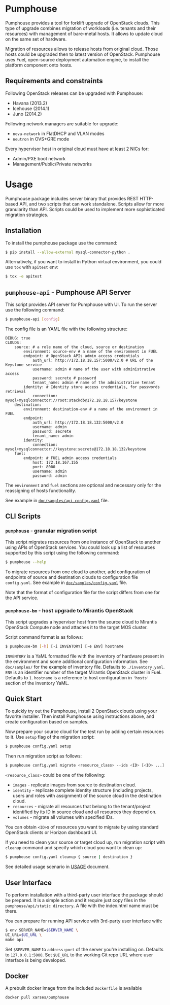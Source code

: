 Pumphouse
=========

Pumphouse provides a tool for forklift upgrade of OpenStack clouds. This type of
upgrade combines migration of workloads (i.e. tenants and their resources) with
management of bare-metal hosts. It allows to update cloud on the same set of
hardware.

Migration of resources allows to release hosts from original cloud. Those hosts
could be upgraded then to latest version of OpenStack. Pumphouse uses Fuel,
open-source deployment automation engine, to install the platform component onto
hosts.

## Requirements and constraints

Following OpenStack releases can be upgraded with Pumphouse:

- Havana (2013.2)
- Icehouse (2014.1)
- Juno (2014.2)

Following network managers are suitable for upgrade:

- `nova-network` in FlatDHCP and VLAN modes
- `neutron` in OVS+GRE mode

Every hypervisor host in original cloud must have at least 2 NICs for:

- Admin/PXE boot network
- Management/Public/Private networks

Usage
=====

Pumphouse package includes server binary that provides REST HTTP-based API, and
two scripts that can work standalone. Scripts allow for more granularity than
API. Scripts could be used to implement more sophisticated migration strategies.

## Installation

To install the pumphouse package use the command:

```sh
$ pip install --allow-external mysql-connector-python .
```

Alternatively, if you want to install in Python virtual environment, you could
use `tox` with `apitest` env:

```sh
$ tox -e apitest
```

## `pumphouse-api` - Pumphouse API Server

This script provides API server for Pumphouse with UI. To run the server use
the following command:

```sh
$ pumphouse-api [config]
```

The config file is an YAML file with the following structure:

```
DEBUG: true
CLOUDS:
    source: # a role name of the cloud, source or destination
        environment: source-env # a name of the environment in FUEL
        endpoint: # OpenStack APIs admin access credentials
            auth_url: http://172.18.18.157:5000/v2.0 # URL of the Keystone service
            username: admin # name of the user with administrative access
            password: secrete # password
            tenant_name: admin # name of the administrative tenant
        identity: # Identity store access credentials, for passwords retrieval
            connection: mysql+mysqlconnector://root:stackdb@172.18.18.157/keystone
    destination:
        environment: destination-env # a name of the environment in FUEL
        endpoint:
            auth_url: http://172.18.18.132:5000/v2.0
            username: admin
            password: secrete
            tenant_name: admin
        identity:
            connection: mysql+mysqlconnector://keystone:secrete@172.18.18.132/keystone
    fuel:
        endpoint: # FUEL admin access credentials
            host: 172.18.167.155
            port: 8000
            username: admin
            password: admin
```

The `environment` and `fuel` sections are optional and necessary only for
the reassigning of hosts functionality.

See example in [`doc/samples/api-config.yaml`](doc/samples/api-config.yaml)
file.

## CLI Scripts

### `pumphouse` - granular migration script

This script migrates resources from one instance of OpenStack to another using
APIs of OpenStack services. You could look up a list of resources supported by
this script using the following command:

```sh
$ pumphouse --help
```

To migrate resources from one cloud to another, add configuration of endpoints
of source and destination clouds to configuration file `config.yaml`. See
example in [`doc/samples/config.yaml`](doc/samples/config.yaml) file.

Note that the format of configuration file for the script differs from one for
the API service.

### `pumphouse-bm` - host upgrade to Mirantis OpenStack

This script upgrades a hypervisor host from the source cloud to Mirantis
OpenStack Compute node and attaches it to the target MOS cluster.

Script command format is as follows:
```sh
$ pumphouse-bm [-h] [-i INVENTORY] [-e ENV] hostname
```

`INVENTORY` is a YaML formatted file with the inventory of hardware present in
the environment and some additional configuration information. See `doc/samples/`
for the example of inventory file. Defaults to `./inventory.yaml`.
`ENV` is an identifier number of the target Mirantis OpenStack cluster in
Fuel. Defaults to `1`.
`hostname` is a reference to host configuration in `'hosts'` section of the
inventory YaML.

## Quick Start

To quickly try out the Pumphouse, install 2 OpenStack clouds using your
favorite installer. Then install Pumphouse using instructions above, and create
configuration based on samples.

Now prepare your source cloud for the test run by adding certain resources to
it. Use `setup` flag of the migration script:

```sh
$ pumphouse config.yaml setup
```

Then run migration script as follows:

```sh
$ pumphouse config.yaml migrate <resource_class> --ids <ID> [<ID> ...]
```

`<resource_class>` could be one of the following:

* `images` - replicate images from source to destination cloud.
* `identity` - replicate complete identity structure (including projects, users
  and roles with assignment) of the source cloud in the destination cloud.
* `resources` - migrate all resources that belong to the tenant/project
  identified by its ID in source cloud and all resources they depend on.
* `volumes` - migrate all volumes with specified IDs.

You can obtain `<ID>`s of resources you want to migrate by using standard
OpenStack clients or Horizon dashboard UI.

If you need to clean your source or target cloud up, run migration script
with `cleanup` command and specify which cloud you want to clean up:

```sh
$ pumphouse config.yaml cleanup { source | destination }
```

See detailed usage scenario in [USAGE](doc/USAGE.md) document.

## User Interface

To perform installation with a third-party user interface the package should be
prepared. It is a simple action and it require just copy files in the 
`pumphouse/api/static directory`. A file with the index.html name must be there.

You can prepare for running API service with 3rd-party user interface with:

```sh
$ env SERVER_NAME=$SERVER_NAME \
UI_URL=$UI_URL \
make api
```

Set `$SERVER_NAME` to `address:port` of the server you're installing on. Defaults
to `127.0.0.1:5000`.
Set `$UI_URL` to the working Git repo URL where user interface is being
developed.

## Docker

A prebuilt docker image from the included `Dockerfile` is available

```sh
docker pull xarses/pumphouse
```
